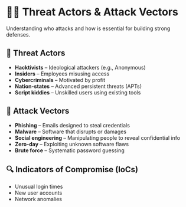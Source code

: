 # 🕵️‍♂️ Threat Actors & Attack Vectors

Understanding who attacks and how is essential for building strong defenses.

## 👥 Threat Actors
- **Hacktivists** – Ideological attackers (e.g., Anonymous)
- **Insiders** – Employees misusing access
- **Cybercriminals** – Motivated by profit
- **Nation-states** – Advanced persistent threats (APTs)
- **Script kiddies** – Unskilled users using existing tools

## 🧪 Attack Vectors
- **Phishing** – Emails designed to steal credentials
- **Malware** – Software that disrupts or damages
- **Social engineering** – Manipulating people to reveal confidential info
- **Zero-day** – Exploiting unknown software flaws
- **Brute force** – Systematic password guessing

## 🔍 Indicators of Compromise (IoCs)
- Unusual login times
- New user accounts
- Network anomalies

